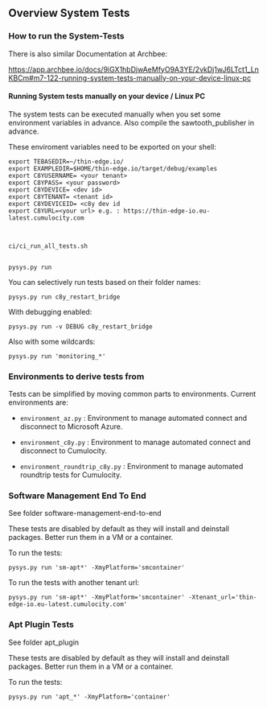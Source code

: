 ## Overview System Tests

### How to run the System-Tests

There is also similar Documentation at Archbee:

https://app.archbee.io/docs/9iGX1hbDjwAeMfyO9A3YE/2vkDj1wJ6LTct1_LnKBCm#m7-122-running-system-tests-manually-on-your-device-linux-pc


#### Running System tests manually on your device / Linux PC

The system tests can be executed manually when you set some environment variables in advance. Also compile the sawtooth_publisher in advance.

These enviroment variables need to be exported on your shell:

    export TEBASEDIR=~/thin-edge.io/
    export EXAMPLEDIR=$HOME/thin-edge.io/target/debug/examples
    export C8YUSERNAME= <your tenant>
    export C8YPASS= <your password>
    export C8YDEVICE= <dev id>
    export C8YTENANT= <tenant id>
    export C8YDEVICEID= <c8y dev id
    export C8YURL=<your url> e.g. : https://thin-edge-io.eu-latest.cumulocity.com



    ci/ci_run_all_tests.sh


    pysys.py run

You can selectively run tests based on their folder names:

    pysys.py run c8y_restart_bridge

With debugging enabled:

    pysys.py run -v DEBUG c8y_restart_bridge

Also with some wildcards:

    pysys.py run 'monitoring_*'


### Environments to derive tests from

Tests can be simplified by moving common parts to environments. Current environments are:

* `environment_az.py` : Environment to manage automated connect and disconnect to Microsoft Azure.

* `environment_c8y.py` : Environment to manage automated connect and disconnect to Cumulocity.

* `environment_roundtrip_c8y.py` : Environment to manage automated roundtrip tests for Cumulocity.



### Software Management End To End

See folder software-management-end-to-end

These tests are disabled by default as they will install and deinstall packages.
Better run them in a VM or a container.

To run the tests:

    pysys.py run 'sm-apt*' -XmyPlatform='smcontainer'

To run the tests with another tenant url:

    pysys.py run 'sm-apt*' -XmyPlatform='smcontainer' -Xtenant_url='thin-edge-io.eu-latest.cumulocity.com'

### Apt Plugin Tests

See folder apt_plugin

These tests are disabled by default as they will install and deinstall packages.
Better run them in a VM or a container.

To run the tests:

    pysys.py run 'apt_*' -XmyPlatform='container'



